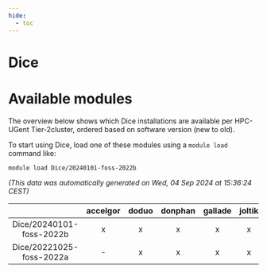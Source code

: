 ```yaml
---
hide:
  - toc
---
```


Dice
====

# Available modules


The overview below shows which Dice installations are available per HPC-UGent Tier-2cluster, ordered based on software version (new to old).

To start using Dice, load one of these modules using a `module load` command like:

```shell
module load Dice/20240101-foss-2022b
```

*(This data was automatically generated on Wed, 04 Sep 2024 at 15:36:24 CEST)*  

| |accelgor|doduo|donphan|gallade|joltik|shinx|skitty|
| :---: | :---: | :---: | :---: | :---: | :---: | :---: | :---: |
|Dice/20240101-foss-2022b|x|x|x|x|x|-|x|
|Dice/20221025-foss-2022a|-|x|x|x|x|-|x|
